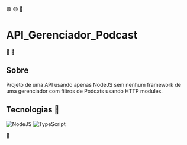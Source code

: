 🟢 🟡 🔴

# API_Gerenciador_Podcast

:microphone: :microphone:

## Sobre

Projeto de uma API usando apenas NodeJS sem nenhum framework de uma gerenciador com filtros de Podcats usando HTTP modules.

## Tecnologias :gem:

![NodeJS](https://img.shields.io/badge/node.js-6DA55F?style=for-the-badge&logo=node.js&logoColor=white)
![TypeScript](https://img.shields.io/badge/typescript-%23007ACC.svg?style=for-the-badge&logo=typescript&logoColor=white)

:memo:
